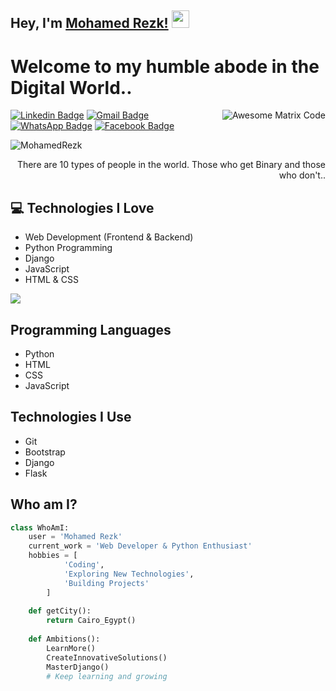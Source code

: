 ## Hey, I'm [Mohamed Rezk!](https://github.com/MohamedRezk) <img src="https://media.giphy.com/media/hvRJCLFzcasrR4ia7z/giphy.gif" width="28px" height="28px">

<h1>Welcome to my humble abode in the Digital World..</h1>

<img src='https://github.com/MohamedRezk/MohamedRezk/blob/master/images/matrix.gif' alt='Awesome Matrix Code' align='right'/>

[![Linkedin Badge](https://img.shields.io/badge/-Mohamed%20Rezk-blue?style=flat-square&logo=Linkedin&logoColor=white&link=https://www.linkedin.com/in/mohamed-rezk)](https://www.linkedin.com/in/mohamed-rezk) 
[![Gmail Badge](https://img.shields.io/badge/-mohamedrezkm12%40gmail.com-c14438?style=flat-square&logo=Gmail&logoColor=white&link=mailto:mohamedrezkm12@gmail.com)](mailto:mohamedrezkm12@gmail.com) 
[![WhatsApp Badge](https://img.shields.io/badge/-WhatsApp-c14438?style=flat-square&logo=WhatsApp&logoColor=white&link=tel:+393517216503)](https://wa.me/393517216503)
[![Facebook Badge](https://img.shields.io/badge/-Mohamed%20Ragab-blue?style=flat-square&logo=Facebook&logoColor=white&link=https://www.facebook.com/Mohamed.Ragab)](https://www.facebook.com/Mohamed.Ragab)

<p align="left"> <img src="https://komarev.com/ghpvc/?username=MohamedRezk" alt="MohamedRezk" /> </p>

<div style="text-align: right">There are 10 types of people in the world. Those who get Binary and those who don't.. </div>

## :computer: Technologies I Love
* Web Development (Frontend & Backend)
* Python Programming
* Django
* JavaScript
* HTML & CSS

<img src="https://github-readme-stats.vercel.app/api/top-langs/?username=MohamedRezk&layout=compact">

## Programming Languages
- Python
- HTML
- CSS
- JavaScript

## Technologies I Use
- Git
- Bootstrap
- Django
- Flask

## Who am I?
```python
class WhoAmI:
 	user = 'Mohamed Rezk'
	current_work = 'Web Developer & Python Enthusiast'
	hobbies = [
			'Coding',
			'Exploring New Technologies',
			'Building Projects'
		]
	
	def getCity():
		return Cairo_Egypt()
	
	def Ambitions():
		LearnMore()
		CreateInnovativeSolutions()
		MasterDjango()
		# Keep learning and growing
